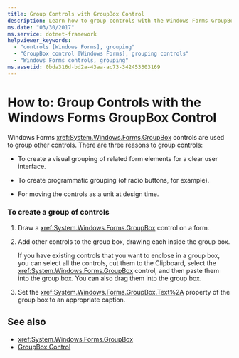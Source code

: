 ```yaml
---
title: Group Controls with GroupBox Control
description: Learn how to group controls with the Windows Forms GroupBox control so that you can create a visual grouping of related elements.
ms.date: "03/30/2017"
ms.service: dotnet-framework
helpviewer_keywords:
  - "controls [Windows Forms], grouping"
  - "GroupBox control [Windows Forms], grouping controls"
  - "Windows Forms controls, grouping"
ms.assetid: 0bda316d-bd2a-43aa-ac73-342453303169
---
```

# How to: Group Controls with the Windows Forms GroupBox Control

Windows Forms <xref:System.Windows.Forms.GroupBox> controls are used to group other controls. There are three reasons to group controls:

- To create a visual grouping of related form elements for a clear user interface.

- To create programmatic grouping (of radio buttons, for example).

- For moving the controls as a unit at design time.

### To create a group of controls

1. Draw a <xref:System.Windows.Forms.GroupBox> control on a form.

2. Add other controls to the group box, drawing each inside the group box.

     If you have existing controls that you want to enclose in a group box, you can select all the controls, cut them to the Clipboard, select the <xref:System.Windows.Forms.GroupBox> control, and then paste them into the group box. You can also drag them into the group box.

3. Set the <xref:System.Windows.Forms.GroupBox.Text%2A> property of the group box to an appropriate caption.

## See also

- <xref:System.Windows.Forms.GroupBox>
- [GroupBox Control](groupbox-control-windows-forms.md)
